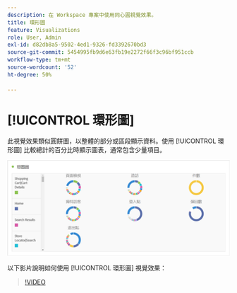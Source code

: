 ```yaml
---
description: 在 Workspace 專案中使用同心圓視覺效果。
title: 環形圖
feature: Visualizations
role: User, Admin
exl-id: d82db8a5-9502-4ed1-9326-fd3392670bd3
source-git-commit: 5454995fb9d6e63fb19e2272f66f3c96bf951ccb
workflow-type: tm+mt
source-wordcount: '52'
ht-degree: 50%

---
```


# [!UICONTROL 環形圖]

此視覺效果類似圓餅圖，以整體的部分或區段顯示資料。使用 [!UICONTROL 環形圖] 比較總計的百分比時顯示圖表，通常包含少量項目。

![](assets/donut.png)

以下影片說明如何使用 [!UICONTROL 環形圖] 視覺效果：

>[!VIDEO](https://video.tv.adobe.com/v/334309/?quality=12)
